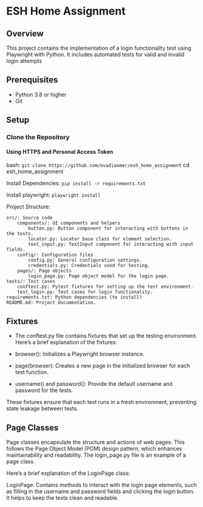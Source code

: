 # ESH Home Assignment

## Overview

This project contains the implementation of a login functionality test using Playwright with Python. It includes automated tests for valid and invalid login attempts

## Prerequisites

- Python 3.8 or higher
- Git

## Setup

### Clone the Repository

#### Using HTTPS and Personal Access Token

bash:
```git clone https://github.com/ovadiaomer/esh_home_assignment```
cd esh_home_assignment

Install Dependencies:
```pip install -r requirements.txt```

Install playwright:
```playwright install```

Project Structure:

    src/: Source code
        components/: UI components and helpers
            button.py: Button component for interacting with buttons in the tests.
            locator.py: Locator base class for element selection.
            text_input.py: TextInput component for interacting with input fields.
        config/: Configuration files
            config.py: General configuration settings.
            credentials.py: Credentials used for testing.
        pages/: Page objects
            login_page.py: Page object model for the login page.
    tests/: Test cases
        conftest.py: Pytest fixtures for setting up the test environment.
        test_login.py: Test cases for login functionality.
    requirements.txt: Python dependencies (to install)
    README.md: Project documentation.

## Fixtures 

 - The conftest.py file contains fixtures that set up the testing environment. Here’s a brief explanation of the fixtures:

 - browser(): Initializes a Playwright browser instance. 

 - page(browser): Creates a new page in the initialized browser for each test function. 

 - username() and password(): Provide the default username and password for the tests.

These fixtures ensure that each test runs in a fresh environment, preventing state leakage between tests.

## Page Classes
Page classes encapsulate the structure and actions of web pages. This follows the Page Object Model (POM) design pattern, which enhances maintainability and readability. The login_page.py file is an example of a page class.

Here’s a brief explanation of the LoginPage class:

LoginPage: Contains methods to interact with the login page elements, such as filling in the username and password fields and clicking the login button. It helps to keep the tests clean and readable.